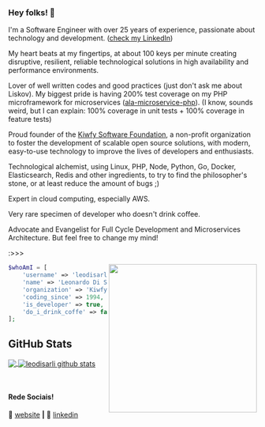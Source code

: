 ### Hey folks! 👋

I'm a Software Engineer with over 25 years of experience, passionate about technology and development. ([check my LinkedIn](https://www.linkedin.com/in/disarli))

My heart beats at my fingertips, at about 100 keys per minute creating disruptive, resilient, reliable technological solutions in high availability and performance environments.

Lover of well written codes and good practices (just don't ask me about Liskov). My biggest pride is having 200% test coverage on my PHP microframework for microservices ([ala-microservice-php](https://github.com/kiwfy/ala-microservice-php)). (I know, sounds weird, but I can explain: 100% coverage in unit tests + 100% coverage in feature tests)

Proud founder of the [Kiwfy Software Foundation](https://github.com/kiwfy), a non-profit organization to foster the development of scalable open source solutions, with modern, easy-to-use technology to improve the lives of developers and enthusiasts.

Technological alchemist, using Linux, PHP, Node, Python, Go, Docker, Elasticsearch, Redis and other ingredients, to try to find the philosopher's stone, or at least reduce the amount of bugs ;)

Expert in cloud computing, especially AWS.

Very rare specimen of developer who doesn't drink coffee.

Advocate and Evangelist for Full Cycle Development and Microservices Architecture. But feel free to change my mind!

:>>>

<img align="right" width="300" src="https://raw.github.com/leodisarli/leodisarli/master/assets/programming.gif" />

```php
$whoAmI = [
    'username' => 'leodisarli',
    'name' => 'Leonardo Di Sarli',
    'organization' => 'Kiwfy Software Foundation',
    'coding_since' => 1994,
    'is_developer' => true,
    'do_i_drink_coffe' => false,
];
```

## **GitHub Stats**

<a href="https://github.com/leodisarli">
  <img align="center" src="https://github-readme-stats.vercel.app/api/top-langs/?username=leodisarli&theme=dracula&hide_langs_below=1&langs_count=10&layout=compact" />
</a>

<a href="https://github.com/Gurupreet">
 <img align="center" src="https://github-readme-stats.vercel.app/api?username=leodisarli&show_icons=true&theme=dracula&line_height=27&include_all_commits=1&count_private=true" alt="leodisarli github stats"/>
</a>

[website]: https://disarli.com.br/
[linkedin]: https://www.linkedin.com/in/disarli/
<br>

#### Rede Sociais!

🏡 [website][website] **|** 
👔 [linkedin][linkedin]
